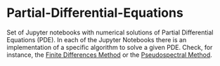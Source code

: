 # Partial-Differential-Equations

Set of Jupyter notebooks with numerical solutions of Partial Differential Equations (PDE). In each of the Jupyter Notebooks there is an implementation of a specific algorithm to solve a given PDE. Check, for instance, the [Finite Differences Method]() or the [Pseudospectral Method]().
